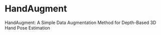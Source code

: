 # HandAugment
HandAugment: A Simple Data Augmentation Method for Depth-Based 3D Hand Pose Estimation
